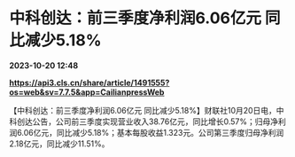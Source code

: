 # 中科创达：前三季度净利润6.06亿元 同比减少5.18%

**2023-10-20 12:48**

**https://api3.cls.cn/share/article/1491555?os=web&sv=7.7.5&app=CailianpressWeb**

【中科创达：前三季度净利润6.06亿元 同比减少5.18%】财联社10月20日电，中科创达公告，公司前三季度实现营业收入38.76亿元，同比增长0.57%；归母净利润6.06亿元，同比减少5.18%；基本每股收益1.323元。公司第三季度归母净利润2.18亿元，同比减少11.51%。